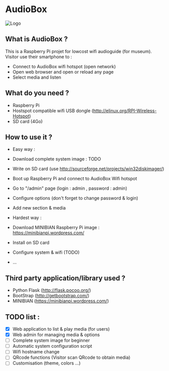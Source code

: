 # AudioBox
![Logo](http://img15.hostingpics.net/pics/883759icon.png)

## What is AudioBox ?
This is a Raspberry Pi projet for lowcost wifi audioguide (for museum).<br>
Visitor use their smartphone to :
- Connect to AudioBox wifi hotspot (open network)
- Open web browser and open or reload any page
- Select media and listen

## What do you need ?
- Raspberry Pi
- Hostspot compatible wifi USB dongle (http://elinux.org/RPI-Wireless-Hotspot)
- SD card (4Go)

## How to use it ?
- Easy way :
 - Download complete system image : TODO
 - Write on SD card (use http://sourceforge.net/projects/win32diskimager/)
 - Boot up Raspberry Pi and connect to AudioBox Wifi hotspot
 - Go to "/admin" page (login : admin , password : admin)
 - Configure options (don't forget to change password & login)
 - Add new section & media
 
- Hardest way :
 - Download MINIBIAN Raspberry Pi image : https://minibianpi.wordpress.com/
 - Install on SD card
 - Configure system & wifi (TODO)
 - ...

## Third party application/library used ?
- Python Flask (http://flask.pocoo.org/)
- BootStrap (http://getbootstrap.com/)
- MINIBIAN (https://minibianpi.wordpress.com/)

## TODO list :
- [x] Web application to list & play media (for users)
- [x] Web admin for managing media & options
- [ ] Complete system image for beginner
- [ ] Automatic system configuration script
- [ ] Wifi hostname change
- [ ] QRcode functions (Visitor scan QRcode to obtain media)
- [ ] Customisation (theme, colors ...)
